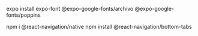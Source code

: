 expo install expo-font @expo-google-fonts/archivo @expo-google-fonts/poppins

npm i @react-navigation/native
npm install @react-navigation/bottom-tabs